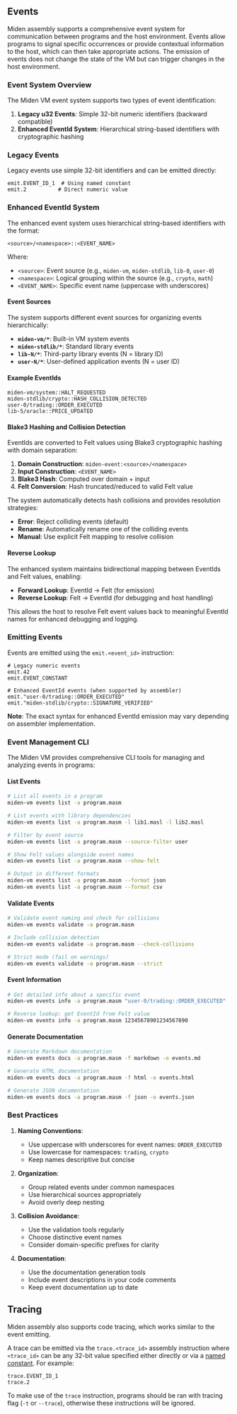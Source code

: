 ## Events

Miden assembly supports a comprehensive event system for communication between programs and the host environment. Events allow programs to signal specific occurrences or provide contextual information to the host, which can then take appropriate actions. The emission of events does not change the state of the VM but can trigger changes in the host environment.

### Event System Overview

The Miden VM event system supports two types of event identification:

1. **Legacy u32 Events**: Simple 32-bit numeric identifiers (backward compatible)
2. **Enhanced EventId System**: Hierarchical string-based identifiers with cryptographic hashing

### Legacy Events

Legacy events use simple 32-bit identifiers and can be emitted directly:

```
emit.EVENT_ID_1  # Using named constant
emit.2          # Direct numeric value
```

### Enhanced EventId System

The enhanced event system uses hierarchical string-based identifiers with the format:

```
<source>/<namespace>::<EVENT_NAME>
```

Where:
- `<source>`: Event source (e.g., `miden-vm`, `miden-stdlib`, `lib-0`, `user-0`)
- `<namespace>`: Logical grouping within the source (e.g., `crypto`, `math`)  
- `<EVENT_NAME>`: Specific event name (uppercase with underscores)

#### Event Sources

The system supports different event sources for organizing events hierarchically:

- **`miden-vm/*`**: Built-in VM system events  
- **`miden-stdlib/*`**: Standard library events
- **`lib-N/*`**: Third-party library events (N = library ID)
- **`user-N/*`**: User-defined application events (N = user ID)

#### Example EventIds

```
miden-vm/system::HALT_REQUESTED
miden-stdlib/crypto::HASH_COLLISION_DETECTED  
user-0/trading::ORDER_EXECUTED
lib-5/oracle::PRICE_UPDATED
```

#### Blake3 Hashing and Collision Detection

EventIds are converted to Felt values using Blake3 cryptographic hashing with domain separation:

1. **Domain Construction**: `miden-event:<source>/<namespace>`
2. **Input Construction**: `<EVENT_NAME>`
3. **Blake3 Hash**: Computed over domain + input
4. **Felt Conversion**: Hash truncated/reduced to valid Felt value

The system automatically detects hash collisions and provides resolution strategies:

- **Error**: Reject colliding events (default)
- **Rename**: Automatically rename one of the colliding events
- **Manual**: Use explicit Felt mapping to resolve collision

#### Reverse Lookup

The enhanced system maintains bidirectional mapping between EventIds and Felt values, enabling:

- **Forward Lookup**: EventId → Felt (for emission)
- **Reverse Lookup**: Felt → EventId (for debugging and host handling)

This allows the host to resolve Felt event values back to meaningful EventId names for enhanced debugging and logging.

### Emitting Events

Events are emitted using the `emit.<event_id>` instruction:

```assembly
# Legacy numeric events
emit.42
emit.EVENT_CONSTANT

# Enhanced EventId events (when supported by assembler)
emit."user-0/trading::ORDER_EXECUTED"
emit."miden-stdlib/crypto::SIGNATURE_VERIFIED"
```

**Note**: The exact syntax for enhanced EventId emission may vary depending on assembler implementation.

### Event Management CLI

The Miden VM provides comprehensive CLI tools for managing and analyzing events in programs:

#### List Events
```bash
# List all events in a program
miden-vm events list -a program.masm

# List events with library dependencies
miden-vm events list -a program.masm -l lib1.masl -l lib2.masl

# Filter by event source
miden-vm events list -a program.masm --source-filter user

# Show Felt values alongside event names
miden-vm events list -a program.masm --show-felt

# Output in different formats
miden-vm events list -a program.masm --format json
miden-vm events list -a program.masm --format csv
```

#### Validate Events
```bash
# Validate event naming and check for collisions
miden-vm events validate -a program.masm

# Include collision detection
miden-vm events validate -a program.masm --check-collisions

# Strict mode (fail on warnings)
miden-vm events validate -a program.masm --strict
```

#### Event Information
```bash
# Get detailed info about a specific event
miden-vm events info -a program.masm "user-0/trading::ORDER_EXECUTED"

# Reverse lookup: get EventId from Felt value
miden-vm events info -a program.masm 12345678901234567890
```

#### Generate Documentation
```bash
# Generate Markdown documentation
miden-vm events docs -a program.masm -f markdown -o events.md

# Generate HTML documentation
miden-vm events docs -a program.masm -f html -o events.html

# Generate JSON documentation
miden-vm events docs -a program.masm -f json -o events.json
```

### Best Practices

1. **Naming Conventions**:
   - Use uppercase with underscores for event names: `ORDER_EXECUTED`
   - Use lowercase for namespaces: `trading`, `crypto`
   - Keep names descriptive but concise

2. **Organization**:
   - Group related events under common namespaces
   - Use hierarchical sources appropriately
   - Avoid overly deep nesting

3. **Collision Avoidance**:
   - Use the validation tools regularly
   - Choose distinctive event names
   - Consider domain-specific prefixes for clarity

4. **Documentation**:
   - Use the documentation generation tools
   - Include event descriptions in your code comments
   - Keep event documentation up to date

## Tracing

Miden assembly also supports code tracing, which works similar to the event emitting. 

A trace can be emitted via the `trace.<trace_id>` assembly instruction where `<trace_id>` can be any 32-bit value specified either directly or via a [named constant](./code_organization.md#constants). For example:

```
trace.EVENT_ID_1
trace.2
```

To make use of the `trace` instruction, programs should be ran with tracing flag (`-t` or `--trace`), otherwise these instructions will be ignored.
